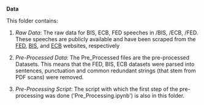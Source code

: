 **Data**

This folder contains: 

1. *Raw Data*: The raw data for BIS, ECB, FED speeches in /BIS, /ECB, /FED. These speeches are publicly available and have been scraped from the [FED](https://www.federalreserve.gov/newsevents/speeches.htm), [BIS](https://www.bis.org/cbspeeches/index.htm), and [ECB](https://www.ecb.europa.eu/press/key/html/index.en.html) websites, respectively

2. *Pre-Processed Data*: The Pre_Processed files are the pre-processed Datasets. This means that the FED, BIS, ECB datasets were parsed into sentences, punctuation and common redundant strings (that stem from PDF scans) were removed. 

3. *Pre-Processing Script*: The script with which the first step of the pre-processing was done ('Pre_Processing.ipynb') is also in this folder. 
